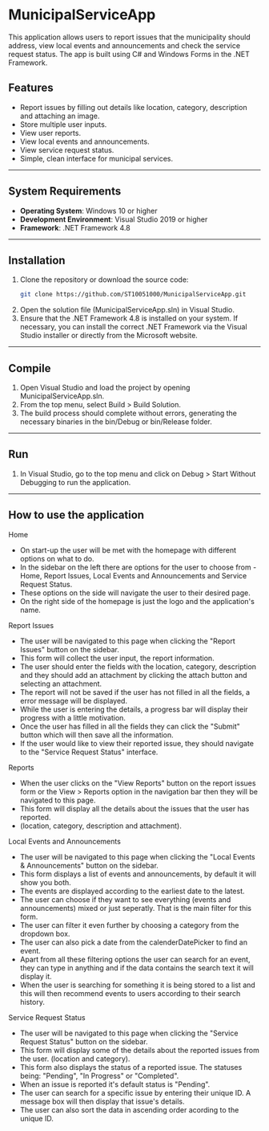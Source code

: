 # MunicipalServiceApp

This application allows users to report issues that the municipality should address, view local events and announcements and check the service request status. 
The app is built using C# and Windows Forms in the .NET Framework.

## Features
- Report issues by filling out details like location, category, description and attaching an image.
- Store multiple user inputs.
- View user reports.
- View local events and announcements.
- View service request status.
- Simple, clean interface for municipal services.

---

## System Requirements

- **Operating System**: Windows 10 or higher
- **Development Environment**: Visual Studio 2019 or higher
- **Framework**: .NET Framework 4.8

--- 

## Installation

1. Clone the repository or download the source code:
   ```bash
   git clone https://github.com/ST10051000/MunicipalServiceApp.git
2. Open the solution file (MunicipalServiceApp.sln) in Visual Studio.
3. Ensure that the .NET Framework 4.8 is installed on your system. If necessary, you can install the correct .NET Framework via the Visual Studio installer or directly from the Microsoft website.

---

## Compile

1. Open Visual Studio and load the project by opening MunicipalServiceApp.sln.
2. From the top menu, select Build > Build Solution.
3. The build process should complete without errors, generating the necessary binaries in the bin/Debug or bin/Release folder.

---

## Run

1. In Visual Studio, go to the top menu and click on Debug > Start Without Debugging to run the application.

---

## How to use the application

Home 

- On start-up the user will be met with the homepage with different options on what to do. 
- In the sidebar on the left there are options for the user to choose from - Home, Report Issues, Local Events and Announcements and Service Request Status.
- These options on the side will navigate the user to their desired page.
- On the right side of the homepage is just the logo and the application's name. 

Report Issues

- The user will be navigated to this page when clicking the "Report Issues" button on the sidebar.
- This form will collect the user input, the report information. 
- The user should enter the fields with the location, category, description and they should add an attachment by clicking the attach button and selecting an attachment. 
- The report will not be saved if the user has not filled in all the fields, a error message will be displayed. 
- While the user is entering the details, a progress bar will display their progress with a little motivation. 
- Once the user has filled in all the fields they can click the "Submit" button which will then save all the information. 
- If the user would like to view their reported issue, they should navigate to the "Service Request Status" interface.

Reports

- When the user clicks on the "View Reports" button on the report issues form or the View > Reports option in the navigation bar then they will be navigated to this page. 
- This form will display all the details about the issues that the user has reported. 
- (location, category, description and attachment).

Local Events and Announcements

- The user will be navigated to this page when clicking the "Local Events & Announcements" button on the sidebar.
- This form displays a list of events and announcements, by default it will show you both.
- The events are displayed according to the earliest date to the latest.
- The user can choose if they want to see everything (events and announcements) mixed or just seperatly. That is the main filter for this form.
- The user can filter it even further by choosing a category from the dropdown box.
- The user can also pick a date from the calenderDatePicker to find an event.
- Apart from all these filtering options the user can search for an event, they can type in anything and if the data contains the search text it will display it.
- When the user is searching for something it is being stored to a list and this will then recommend events to users according to their search history. 

Service Request Status

- The user will be navigated to this page when clicking the "Service Request Status" button on the sidebar.
- This form will display some of the details about the reported issues from the user. (location and category).
- This form also displays the status of a reported issue. The statuses being: "Pending", "In Progress" or "Completed".
- When an issue is reported it's default status is "Pending".
- The user can search for a specific issue by entering their unique ID. A message box will then display that issue's details.
- The user can also sort the data in ascending order acording to the unique ID. 
